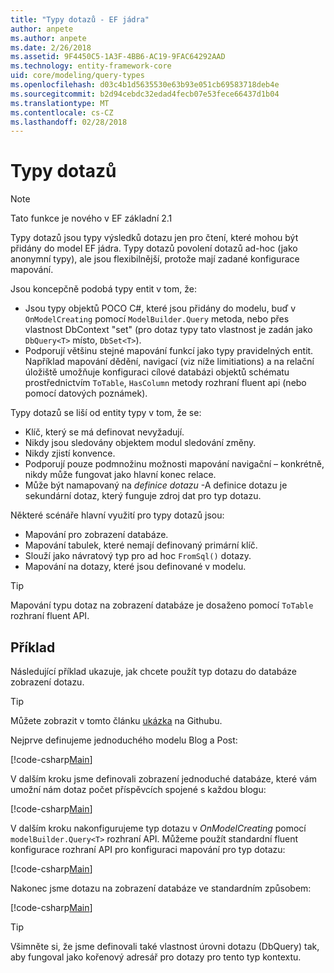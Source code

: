 ```yaml
---
title: "Typy dotazů - EF jádra"
author: anpete
ms.author: anpete
ms.date: 2/26/2018
ms.assetid: 9F4450C5-1A3F-4BB6-AC19-9FAC64292AAD
ms.technology: entity-framework-core
uid: core/modeling/query-types
ms.openlocfilehash: d03c4b1d5635530e63b93e051cb69583718deb4e
ms.sourcegitcommit: b2d94cebdc32edad4fecb07e53fece66437d1b04
ms.translationtype: MT
ms.contentlocale: cs-CZ
ms.lasthandoff: 02/28/2018
---
```

# <a name="query-types"></a>Typy dotazů
> [!NOTE]
> Tato funkce je nového v EF základní 2.1

Typy dotazů jsou typy výsledků dotazu jen pro čtení, které mohou být přidány do model EF jádra. Typy dotazů povolení dotazů ad-hoc (jako anonymní typy), ale jsou flexibilnější, protože mají zadané konfigurace mapování.

Jsou koncepčně podobá typy entit v tom, že:

- Jsou typy objektů POCO C#, které jsou přidány do modelu, buď v ```OnModelCreating``` pomocí ```ModelBuilder.Query``` metoda, nebo přes vlastnost DbContext "set" (pro dotaz typy tato vlastnost je zadán jako ```DbQuery<T>``` místo, ```DbSet<T>```).
- Podporují většinu stejné mapování funkcí jako typy pravidelných entit. Například mapování dědění, navigací (viz níže limitiations) a na relační úložiště umožňuje konfiguraci cílové databázi objektů schématu prostřednictvím ```ToTable```, ```HasColumn``` metody rozhraní fluent api (nebo pomocí datových poznámek).

Typy dotazů se liší od entity typy v tom, že se:

- Klíč, který se má definovat nevyžadují.
- Nikdy jsou sledovány objektem modul sledování změny.
- Nikdy zjistí konvence.
- Podporují pouze podmnožinu možnosti mapování navigační – konkrétně, nikdy může fungovat jako hlavní konec relace.
- Může být namapovaný na _definice dotazu_ -A definice dotazu je sekundární dotaz, který funguje zdroj dat pro typ dotazu.

Některé scénáře hlavní využití pro typy dotazů jsou:

- Mapování pro zobrazení databáze.
- Mapování tabulek, které nemají definovaný primární klíč.
- Slouží jako návratový typ pro ad hoc ```FromSql()``` dotazy.
- Mapování na dotazy, které jsou definované v modelu.

> [!TIP]
> Mapování typu dotaz na zobrazení databáze je dosaženo pomocí ```ToTable``` rozhraní fluent API.

## <a name="example"></a>Příklad

Následující příklad ukazuje, jak chcete použít typ dotazu do databáze zobrazení dotazu.

> [!TIP]
> Můžete zobrazit v tomto článku [ukázka](https://github.com/aspnet/EntityFrameworkCore/tree/dev/samples/QueryTypes) na Githubu.

Nejprve definujeme jednoduchého modelu Blog a Post:

[!code-csharp[Main](../../../efcore-dev/samples/QueryTypes/Program.cs#Entities)]

V dalším kroku jsme definovali zobrazení jednoduché databáze, které vám umožní nám dotaz počet příspěvcích spojené s každou blogu:

[!code-csharp[Main](../../../efcore-dev/samples/QueryTypes/Program.cs#View)]

V dalším kroku nakonfigurujeme typ dotazu v _OnModelCreating_ pomocí ```modelBuilder.Query<T>``` rozhraní API.
Můžeme použít standardní fluent konfigurace rozhraní API pro konfiguraci mapování pro typ dotazu:

[!code-csharp[Main](../../../efcore-dev/samples/QueryTypes/Program.cs#Configuration)]

Nakonec jsme dotazu na zobrazení databáze ve standardním způsobem:

[!code-csharp[Main](../../../efcore-dev/samples/QueryTypes/Program.cs#Query)]

> [!TIP]
> Všimněte si, že jsme definovali také vlastnost úrovni dotazu (DbQuery) tak, aby fungoval jako kořenový adresář pro dotazy pro tento typ kontextu.
